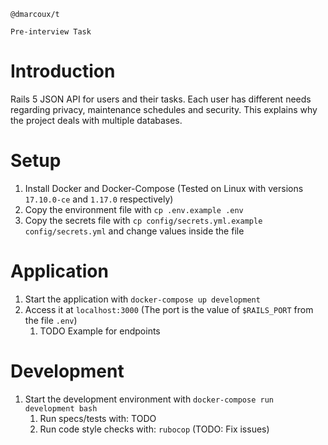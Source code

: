 ```
@dmarcoux/t

Pre-interview Task
```

# Introduction

Rails 5 JSON API for users and their tasks. Each user has different needs
regarding privacy, maintenance schedules and security. This explains why the
project deals with multiple databases.

# Setup

1. Install Docker and Docker-Compose (Tested on Linux with versions `17.10.0-ce`
   and `1.17.0` respectively)
2. Copy the environment file with `cp .env.example .env`
3. Copy the secrets file with `cp config/secrets.yml.example config/secrets.yml`
   and change values inside the file

# Application

1. Start the application with `docker-compose up development`
2. Access it at `localhost:3000` (The port is the value of `$RAILS_PORT` from the file `.env`)
    1. TODO Example for endpoints

# Development

1. Start the development environment with `docker-compose run development bash`
    1. Run specs/tests with: TODO
    2. Run code style checks with: `rubocop` (TODO: Fix issues)
